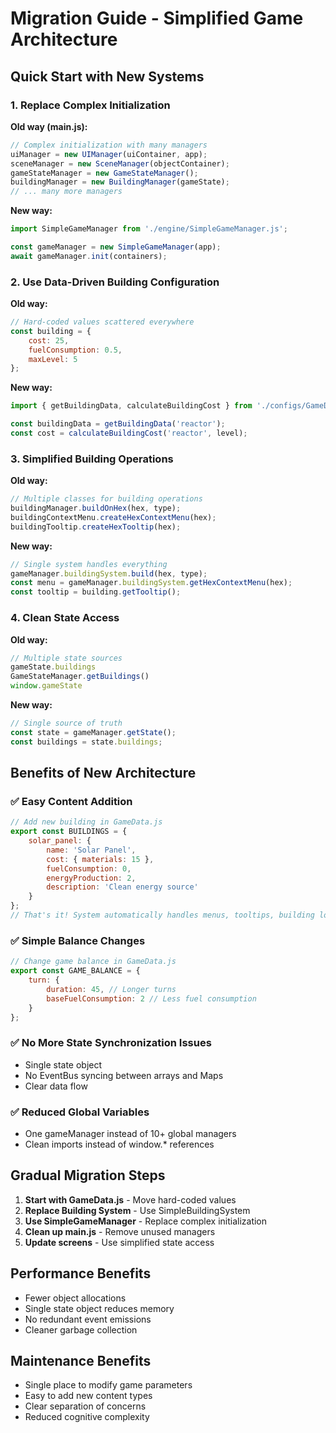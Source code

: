 # Migration Guide - Simplified Game Architecture

## Quick Start with New Systems

### 1. Replace Complex Initialization

**Old way (main.js):**
```javascript
// Complex initialization with many managers
uiManager = new UIManager(uiContainer, app);
sceneManager = new SceneManager(objectContainer);
gameStateManager = new GameStateManager();
buildingManager = new BuildingManager(gameState);
// ... many more managers
```

**New way:**
```javascript
import SimpleGameManager from './engine/SimpleGameManager.js';

const gameManager = new SimpleGameManager(app);
await gameManager.init(containers);
```

### 2. Use Data-Driven Building Configuration

**Old way:**
```javascript
// Hard-coded values scattered everywhere
const building = {
    cost: 25,
    fuelConsumption: 0.5,
    maxLevel: 5
};
```

**New way:**
```javascript
import { getBuildingData, calculateBuildingCost } from './configs/GameData.js';

const buildingData = getBuildingData('reactor');
const cost = calculateBuildingCost('reactor', level);
```

### 3. Simplified Building Operations

**Old way:**
```javascript
// Multiple classes for building operations
buildingManager.buildOnHex(hex, type);
buildingContextMenu.createHexContextMenu(hex);
buildingTooltip.createHexTooltip(hex);
```

**New way:**
```javascript
// Single system handles everything
gameManager.buildingSystem.build(hex, type);
const menu = gameManager.buildingSystem.getHexContextMenu(hex);
const tooltip = building.getTooltip();
```

### 4. Clean State Access

**Old way:**
```javascript
// Multiple state sources
gameState.buildings
GameStateManager.getBuildings()
window.gameState
```

**New way:**
```javascript
// Single source of truth
const state = gameManager.getState();
const buildings = state.buildings;
```

## Benefits of New Architecture

### ✅ Easy Content Addition
```javascript
// Add new building in GameData.js
export const BUILDINGS = {
    solar_panel: {
        name: 'Solar Panel',
        cost: { materials: 15 },
        fuelConsumption: 0,
        energyProduction: 2,
        description: 'Clean energy source'
    }
};
// That's it! System automatically handles menus, tooltips, building logic
```

### ✅ Simple Balance Changes
```javascript
// Change game balance in GameData.js
export const GAME_BALANCE = {
    turn: {
        duration: 45, // Longer turns
        baseFuelConsumption: 2 // Less fuel consumption
    }
};
```

### ✅ No More State Synchronization Issues
- Single state object
- No EventBus syncing between arrays and Maps
- Clear data flow

### ✅ Reduced Global Variables
- One gameManager instead of 10+ global managers
- Clean imports instead of window.* references

## Gradual Migration Steps

1. **Start with GameData.js** - Move hard-coded values
2. **Replace Building System** - Use SimpleBuildingSystem 
3. **Use SimpleGameManager** - Replace complex initialization
4. **Clean up main.js** - Remove unused managers
5. **Update screens** - Use simplified state access

## Performance Benefits

- Fewer object allocations
- Single state object reduces memory
- No redundant event emissions
- Cleaner garbage collection

## Maintenance Benefits

- Single place to modify game parameters
- Easy to add new content types
- Clear separation of concerns
- Reduced cognitive complexity